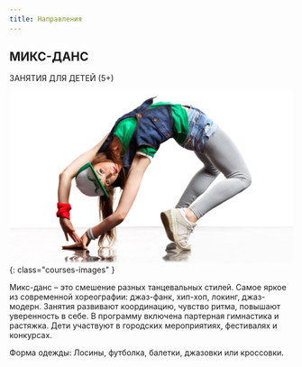 ```yaml
---
title: Направления
---
```


## МИКС-ДАНС

ЗАНЯТИЯ ДЛЯ ДЕТЕЙ (5+)

![Изображение микс-дэнса](/images/courses/mix-dance.jpg){: class="courses-images" }

Микс-данс – это смешение разных танцевальных стилей. Самое яркое из современной хореографии: джаз-фанк, хип-хоп, локинг, джаз-модерн. Занятия развивают координацию, чувство ритма, повышают уверенность в себе. В программу включена партерная гимнастика и растяжка. Дети участвуют в городских мероприятиях, фестивалях и конкурсах.

Форма одежды: Лосины, футболка, балетки, джазовки или кроссовки. 
 
